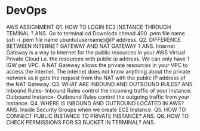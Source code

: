 # DevOps
AWS ASSIGNMENT 
Q1. HOW TO LOGIN EC2 INSTANCE THROUGH TEMINAL ?
ANS. Go to terminal
     cd Downlods
     chmod 400 .pem file name
     ssh -i .pem file name ubuntu(username)@IP address.
Q2. DIFFERENCE BETWEEN INTERNET GATEWAY AND NAT GATEWAY ?
ANS. Internet Gateway is a way to Internet for the public resources in your AWS Virtual Private Cloud i.e. the resources with public ip address. We can only have 1 IGW per VPC.
     A NAT Gateway allows the private resources in your VPC to access the internet. The internet does not know anything about the private network as it gets the request from the NAT with the public IP address of the NAT Gateway.
Q3. WHAT ARE INBOUND AND OUTBOUND RULES?
ANS. Inbound Rules- Inbound Rules control the incoming traffic of your Instance.
     Outbound Instance- Outbound Rules control the outgoing traffic from your Instance.
Q4. WHERE IS INBOUND AND OUTBOUND LOCATED IN AWS?
ANS. Inside Security Groups when we create EC2 Instance.
Q5. HOW TO CONNECT PUBLIC INSTANCE TO PRIVATE INSTANCE?
ANS.
Q6. HOW TO CHECK PERMISSIONS FOR S3 BUCKET IN TERMINAL?
ANS. 
